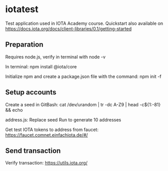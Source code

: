 # iotatest
Test application used in IOTA Academy course.
Quickstart also available on https://docs.iota.org/docs/client-libraries/0.1/getting-started

## Preparation
Requires node.js, verify in terminal with node -v

In terminal:
	npm install @iota/core

 Initialize npm and create a package.json file with the command:
	npm init -f

## Setup accounts
Create a seed in GitBash:
 	cat /dev/urandom | tr -dc A-Z9 | head -c${1:-81} && echo

address.js: 
    Replace seed 
    Run to generate 10 addresses

Get test IOTA tokens to address from faucet: https://faucet.comnet.einfachiota.de/#/

## Send transaction


Verify transaction: https://utils.iota.org/

